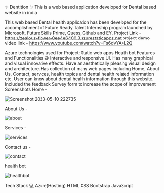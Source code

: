 ✨ Dentition ✨
This is a web based application developed for Dental based website in india

This web based Dental health application has been developed for the accomplishment of Future Ready Talent Internship program launched by Microsoft, Future Skills Prime, Quess, Github and EY.
Project Link - https://zealous-flower-0ee4e6400.3.azurestaticapps.net project demo video link - https://www.youtube.com/watch?v=Fs6dvYA4L2Q

Azure technologies used for Project:
Static web apps
Health bot
Features and Functionalities 😃
Interactive and responsive UI.
Has many graphical and visual innovative effects.
Have an aesthetically pleasing visual design and architecture.
Has collection of many web pages including Home, About Us, Contact, services, health topics and dental health related information etc.
User can know about dental health information through this website.
Included the feedback Survey form to increase the scope of improvement
Screenshots
Home -

![Screenshot 2023-05-10 222735](https://github.com/KishoreKanthS/FRT/assets/130402415/e85cd339-c69d-4022-ac73-9bd17119c88e)

About Us -

![about](https://github.com/KishoreKanthS/FRT/assets/130402415/c0e3b664-287a-445e-9262-53646c767666)

Services -

![services](https://github.com/KishoreKanthS/FRT/assets/130402415/c489841c-7140-4781-a535-bae5d95ca717)

Contact us -

![contact](https://github.com/KishoreKanthS/FRT/assets/130402415/f94edcb8-afb3-4181-9789-3e45b6a6c9b8)

health bot

![healthbot](https://github.com/KishoreKanthS/FRT/assets/130402415/fcaa11c2-1891-4734-ac26-08dbe93e69c0)

Tech Stack 💻
Azure(Hosting)
HTML
CSS
Bootstrap
JavaScript

